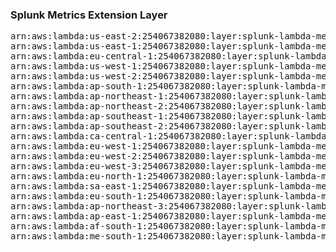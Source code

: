 <h3>Splunk Metrics Extension Layer</h3>

<pre>
arn:aws:lambda:us-east-2:254067382080:layer:splunk-lambda-metrics:170
arn:aws:lambda:us-east-1:254067382080:layer:splunk-lambda-metrics:12
arn:aws:lambda:eu-central-1:254067382080:layer:splunk-lambda-metrics:12
arn:aws:lambda:us-west-1:254067382080:layer:splunk-lambda-metrics:12
arn:aws:lambda:us-west-2:254067382080:layer:splunk-lambda-metrics:12
arn:aws:lambda:ap-south-1:254067382080:layer:splunk-lambda-metrics:12
arn:aws:lambda:ap-northeast-1:254067382080:layer:splunk-lambda-metrics:12
arn:aws:lambda:ap-northeast-2:254067382080:layer:splunk-lambda-metrics:12
arn:aws:lambda:ap-southeast-1:254067382080:layer:splunk-lambda-metrics:12
arn:aws:lambda:ap-southeast-2:254067382080:layer:splunk-lambda-metrics:12
arn:aws:lambda:ca-central-1:254067382080:layer:splunk-lambda-metrics:12
arn:aws:lambda:eu-west-1:254067382080:layer:splunk-lambda-metrics:12
arn:aws:lambda:eu-west-2:254067382080:layer:splunk-lambda-metrics:12
arn:aws:lambda:eu-west-3:254067382080:layer:splunk-lambda-metrics:12
arn:aws:lambda:eu-north-1:254067382080:layer:splunk-lambda-metrics:12
arn:aws:lambda:sa-east-1:254067382080:layer:splunk-lambda-metrics:12
arn:aws:lambda:eu-south-1:254067382080:layer:splunk-lambda-metrics:12
arn:aws:lambda:ap-northeast-3:254067382080:layer:splunk-lambda-metrics:12
arn:aws:lambda:ap-east-1:254067382080:layer:splunk-lambda-metrics:12
arn:aws:lambda:af-south-1:254067382080:layer:splunk-lambda-metrics:12
arn:aws:lambda:me-south-1:254067382080:layer:splunk-lambda-metrics:12
</pre>
